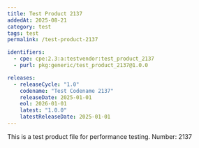 ```yaml
---
title: Test Product 2137
addedAt: 2025-08-21
category: test
tags: test
permalink: /test-product-2137

identifiers:
  - cpe: cpe:2.3:a:testvendor:test_product_2137
  - purl: pkg:generic/test_product_2137@1.0.0

releases:
  - releaseCycle: "1.0"
    codename: "Test Codename 2137"
    releaseDate: 2025-01-01
    eol: 2026-01-01
    latest: "1.0.0"
    latestReleaseDate: 2025-01-01
---
```


This is a test product file for performance testing. Number: 2137
